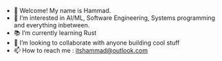 - 👋 Welcome! My name is Hammad.
- 👀 I’m interested in AI/ML, Software Engineering, Systems programming and everything inbetween.
- 📚 I’m currently learning Rust 
- 💞️ I’m looking to collaborate with anyone building cool stuff
- 📫 How to reach me : itshammad@outlook.com

<!---
Vesuvius3/Vesuvius3 is a ✨ special ✨ repository because its `README.md` (this file) appears on your GitHub profile.
You can click the Preview link to take a look at your changes.
--->
